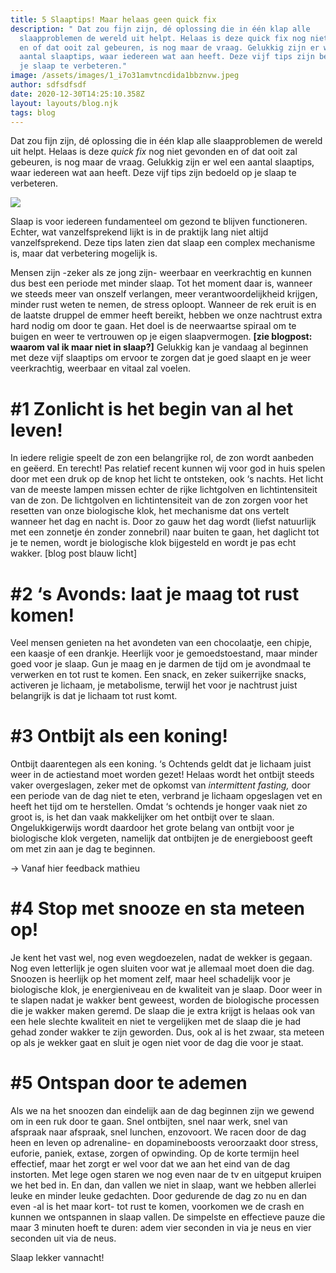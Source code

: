 ```yaml
---
title: 5 Slaaptips! Maar helaas geen quick fix
description: " Dat zou fijn zijn, dé oplossing die in één klap alle
  slaapproblemen de wereld uit helpt. Helaas is deze quick fix nog niet gevonden
  en of dat ooit zal gebeuren, is nog maar de vraag. Gelukkig zijn er wel een
  aantal slaaptips, waar iedereen wat aan heeft. Deze vijf tips zijn bedoeld op
  je slaap te verbeteren."
image: /assets/images/1_i7o31amvtncdida1bbznvw.jpeg
author: sdfsdfsdf
date: 2020-12-30T14:25:10.358Z
layout: layouts/blog.njk
tags: blog
---
```

Dat zou fijn zijn, dé oplossing die in één klap alle slaapproblemen de wereld uit helpt. Helaas is deze *quick fix* nog niet gevonden en of dat ooit zal gebeuren, is nog maar de vraag. Gelukkig zijn er wel een aantal slaaptips, waar iedereen wat aan heeft. Deze vijf tips zijn bedoeld op je slaap te verbeteren.

![](/assets/images/1_i7o31amvtncdida1bbznvw.jpeg)

Slaap is voor iedereen fundamenteel om gezond te blijven functioneren. Echter, wat vanzelfsprekend lijkt is in de praktijk lang niet altijd vanzelfsprekend. Deze tips laten zien dat slaap een complex mechanisme is, maar dat verbetering mogelijk is.

Mensen zijn -zeker als ze jong zijn- weerbaar en veerkrachtig en kunnen dus best een periode met minder slaap. Tot het moment daar is, wanneer we steeds meer van onszelf verlangen, meer verantwoordelijkheid krijgen, minder rust weten te nemen, de stress oploopt. Wanneer de rek eruit is en de laatste druppel de emmer heeft bereikt, hebben we onze nachtrust extra hard nodig om door te gaan. Het doel is de neerwaartse spiraal om te buigen en weer te vertrouwen op je eigen slaapvermogen. **\[zie blogpost: waarom val ik maar niet in slaap?]** Gelukkig kan je vandaag al beginnen met deze vijf slaaptips om ervoor te zorgen dat je goed slaapt en je weer veerkrachtig, weerbaar en vitaal zal voelen.

# \#1 Zonlicht is het begin van al het leven!

In iedere religie speelt de zon een belangrijke rol, de zon wordt aanbeden en geëerd. En terecht! Pas relatief recent kunnen wij voor god in huis spelen door met een druk op de knop het licht te ontsteken, ook ‘s nachts. Het licht van de meeste lampen missen echter de rijke lichtgolven en lichtintensiteit van de zon. De lichtgolven en lichtintensiteit van de zon zorgen voor het resetten van onze biologische klok, het mechanisme dat ons vertelt wanneer het dag en nacht is. Door zo gauw het dag wordt (liefst natuurlijk met een zonnetje én zonder zonnebril) naar buiten te gaan, het daglicht tot je te nemen, wordt je biologische klok bijgesteld en wordt je pas echt wakker. \[blog post blauw licht]

# \#2 ‘s Avonds: laat je maag tot rust komen!

Veel mensen genieten na het avondeten van een chocolaatje, een chipje, een kaasje of een drankje. Heerlijk voor je gemoedstoestand, maar minder goed voor je slaap. Gun je maag en je darmen de tijd om je avondmaal te verwerken en tot rust te komen. Een snack, en zeker suikerrijke snacks, activeren je lichaam, je metabolisme, terwijl het voor je nachtrust juist belangrijk is dat je lichaam tot rust komt.

# \#3 Ontbijt als een koning!

Ontbijt daarentegen als een koning. ‘s Ochtends geldt dat je lichaam juist weer in de actiestand moet worden gezet! Helaas wordt het ontbijt steeds vaker overgeslagen, zeker met de opkomst van *intermittent fasting,* door een periode van de dag niet te eten, verbrand je lichaam opgeslagen vet en heeft het tijd om te herstellen. Omdat ‘s ochtends je honger vaak niet zo groot is, is het dan vaak makkelijker om het ontbijt over te slaan. Ongelukkigerwijs wordt daardoor het grote belang van ontbijt voor je biologische klok vergeten, namelijk dat ontbijten je de energieboost geeft om met zin aan je dag te beginnen.

→ Vanaf hier feedback mathieu

# \#4 Stop met snooze en sta meteen op!

Je kent het vast wel, nog even wegdoezelen, nadat de wekker is gegaan. Nog even letterlijk je ogen sluiten voor wat je allemaal moet doen die dag. Snoozen is heerlijk op het moment zelf, maar heel schadelijk voor je biologische klok, je energieniveau en de kwaliteit van je slaap. Door weer in te slapen nadat je wakker bent geweest, worden de biologische processen die je wakker maken geremd. De slaap die je extra krijgt is helaas ook van een hele slechte kwaliteit en niet te vergelijken met de slaap die je had gehad zonder wakker te zijn geworden. Dus, ook al is het zwaar, sta meteen op als je wekker gaat en sluit je ogen niet voor de dag die voor je staat.

# \#5 Ontspan door te ademen

Als we na het snoozen dan eindelijk aan de dag beginnen zijn we gewend om in een ruk door te gaan. Snel ontbijten, snel naar werk, snel van afspraak naar afspraak, snel lunchen, enzovoort. We racen door de dag heen en leven op adrenaline- en dopamineboosts veroorzaakt door stress, euforie, paniek, extase, zorgen of opwinding. Op de korte termijn heel effectief, maar het zorgt er wel voor dat we aan het eind van de dag instorten. Met lege ogen staren we nog even naar de tv en uitgeput kruipen we het bed in. En dan, dan vallen we niet in slaap, want we hebben allerlei leuke en minder leuke gedachten. Door gedurende de dag zo nu en dan even -al is het maar kort- tot rust te komen, voorkomen we de crash en kunnen we ontspannen in slaap vallen. De simpelste en effectieve pauze die maar 3 minuten hoeft te duren: adem vier seconden in via je neus en vier seconden uit via de neus.

Slaap lekker vannacht!